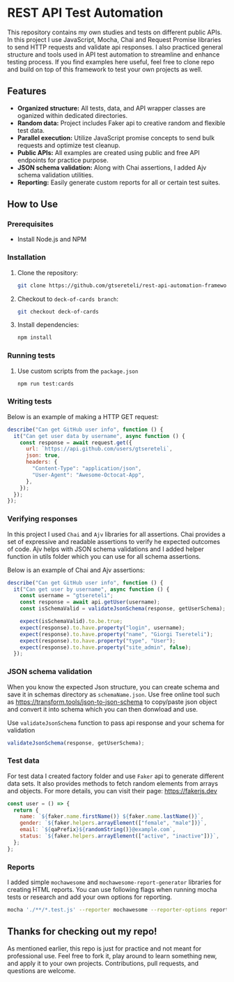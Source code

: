 # REST API Test Automation

This repository contains my own studies and tests on different public APIs. In this project I use JavaScript, Mocha, Chai and Request Promise libraries to send HTTP requests and validate api responses. I also practiced general structure and tools used in API test automation to streamline and enhance testing process. If you find examples here useful, feel free to clone repo and build on top of this framework to test your own projects as well.

## Features

- **Organized structure:** All tests, data, and API wrapper classes are oganized within dedicated directories.
- **Random data:** Project includes Faker api to creative random and flexible test data.
- **Parallel execution:** Utilize JavaScript promise concepts to send bulk requests and optimize test cleanup.
- **Public APIs:** All examples are created using public and free API endpoints for practice purpose.
- **JSON schema validation:** Along with Chai assertions, I added Ajv schema validation utilities.
- **Reporting:** Easily generate custom reports for all or certain test suites.

## How to Use

### Prerequisites

- Install Node.js and NPM

### Installation

1. Clone the repository:

    ```bash
    git clone https://github.com/gtsereteli/rest-api-automation-framework.git
    ```
2. Checkout to `deck-of-cards branch`:
    ```bash
    git checkout deck-of-cards
    ```

3. Install dependencies:

    ```bash
    npm install
    ```

### Running tests
1. Use custom scripts from the `package.json`

    ```bash
    npm run test:cards
    ```

### Writing tests
Below is an example of making a HTTP GET request:

```js
describe("Can get GitHub user info", function () {
  it("Can get user data by username", async function () {
    const response = await request.get({
      url: `https://api.github.com/users/gtsereteli`,
      json: true,
      headers: {
        "Content-Type": "application/json",
        "User-Agent": "Awesome-Octocat-App",
      },
    });
  });
});
```

### Verifying responses

In this project I used `Chai` and `Ajv` libraries for all assertions. Chai provides a set of expressive and readable assertions to verify he expected outcomes of code. Ajv helps with JSON schema validations and I added helper function in utils folder which you can use for all schema assertions.

Below is an example of Chai and Ajv assertions:

```js
describe("Can get GitHub user info", function () {
  it("Can get user by username", async function () {
    const username = "gtsereteli";
    const response = await api.getUser(username);
    const isSchemaValid = validateJsonSchema(response, getUserSchema);

    expect(isSchemaValid).to.be.true;
    expect(response).to.have.property("login", username);
    expect(response).to.have.property("name", "Giorgi Tsereteli");
    expect(response).to.have.property("type", "User");
    expect(response).to.have.property("site_admin", false);
  });
```
### JSON schema validation

When you know the expected Json structure, you can create schema and save it in schemas directory as `schemaName.json`.
Use free online tool such as https://transform.tools/json-to-json-schema to copy/paste json object and convert it into schema which you can then donwload and use.

Use `validateJsonSchema` function to pass api response and your schema for validation

```js
validateJsonSchema(response, getUserSchema);
```

### Test data
For test data I created factory folder and use `Faker` api to generate different data sets. It also provides methods to fetch random elements from arrays and objects. For more details, you can visit their page: https://fakerjs.dev

```js
const user = () => {
  return {
    name: `${faker.name.firstName()} ${faker.name.lastName()}`,
    gender: `${faker.helpers.arrayElement(["female", "male"])}`,
    email: `${qaPrefix}${randomString()}@example.com`,
    status: `${faker.helpers.arrayElement(["active", "inactive"])}`,
  };
};
```

### Reports

I added simple `mochawesome` and `mochawesome-report-generator` libraries for creating HTML reports. You can use following flags when running mocha tests or research and add your own options for reporting.

```bash
mocha './**/*.test.js' --reporter mochawesome --reporter-options reportDir=reports
```

## Thanks for checking out my repo! 
As mentioned earlier, this repo is just for practice and not meant for professional use. Feel free to fork it, play around to learn something new, and apply it to your own projects. Contributions, pull requests, and questions are welcome.

